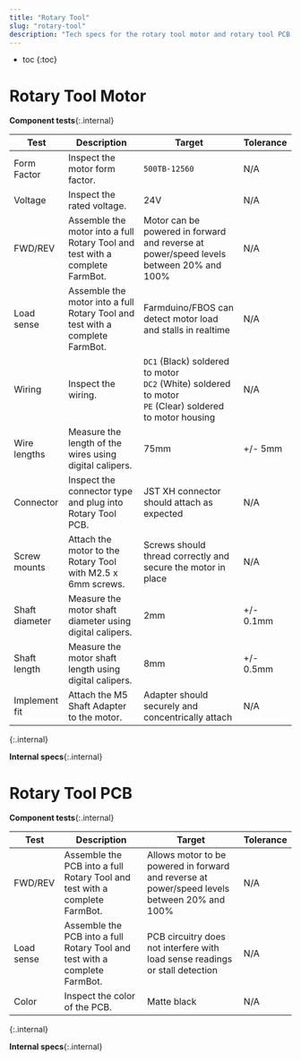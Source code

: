 ```yaml
---
title: "Rotary Tool"
slug: "rotary-tool"
description: "Tech specs for the rotary tool motor and rotary tool PCB in FarmBot Genesis. Visit [our shop](http://shop.farm.bot) to purchase parts."
---
```


* toc
{:toc}

# Rotary Tool Motor

**Component tests**{:.internal}

|Test         |Description  |Target       |Tolerance    |
|-------------|-------------|-------------|-------------|
|Form Factor  |Inspect the motor form factor.|`500TB-12560`|N/A
|Voltage      |Inspect the rated voltage.|24V|N/A
|FWD/REV      |Assemble the motor into a full Rotary Tool and test with a complete FarmBot.|Motor can be powered in forward and reverse at power/speed levels between 20% and 100%|N/A
|Load sense   |Assemble the motor into a full Rotary Tool and test with a complete FarmBot.|Farmduino/FBOS can detect motor load and stalls in realtime|N/A
|Wiring       |Inspect the wiring.|`DC1` (Black) soldered to motor<br>`DC2` (White) soldered to motor<br>`PE` (Clear) soldered to motor housing|N/A
|Wire lengths |Measure the length of the wires using digital calipers.|75mm|+/- 5mm
|Connector    |Inspect the connector type and plug into Rotary Tool PCB.|JST XH connector should attach as expected|N/A
|Screw mounts |Attach the motor to the Rotary Tool with M2.5 x 6mm screws.|Screws should thread correctly and secure the motor in place|N/A
|Shaft diameter|Measure the motor shaft diameter using digital calipers.|2mm|+/- 0.1mm
|Shaft length |Measure the motor shaft length using digital calipers.|8mm|+/- 0.5mm
|Implement fit|Attach the M5 Shaft Adapter to the motor.|Adapter should securely and concentrically attach|N/A
{:.internal}

**Internal specs**{:.internal}

# Rotary Tool PCB

**Component tests**{:.internal}

|Test         |Description  |Target       |Tolerance    |
|-------------|-------------|-------------|-------------|
|FWD/REV      |Assemble the PCB into a full Rotary Tool and test with a complete FarmBot.|Allows motor to be powered in forward and reverse at power/speed levels between 20% and 100%|N/A
|Load sense   |Assemble the PCB into a full Rotary Tool and test with a complete FarmBot.|PCB circuitry does not interfere with load sense readings or stall detection|N/A
|Color        |Inspect the color of the PCB.|Matte black|N/A
{:.internal}

**Internal specs**{:.internal}
